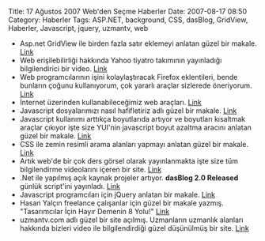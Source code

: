 Title: 17 Ağustos 2007 Web&#039;den Seçme Haberler
Date: 2007-08-17 08:50
Category: Haberler
Tags: ASP.NET, background, CSS, dasBlog, GridView, Haberler, Javascript, jquery, uzmantv, web

-   Asp.net GridView ile birden fazla satır eklemeyi anlatan güzel bir
    makale. [Link][]
-   Web erişilebilirliği hakkında Yahoo tiyatro takımının yayınladığı
    bilgilendirici bir video. [Link][1]
-   Web programcılarının işini kolaylaştıracak Firefox eklentileri,
    bende bunların çoğunu kullanıyorum, çok yararlı araçlar sizlerede
    öneriyorum. [Link][2]
-   İnternet üzerinden kullanabileceğimiz web araçları. [Link][3]
-   Javascript dosyalarımızı nasıl hafifletiriz adlı güzel bir makale.
    [Link][4]
-   Javascript kullanımı arttıkça boyutlarıda artıyor ve boyutları
    kısaltmak araçlar çıkıyor işte size YUI'nin javascript boyut azaltma
    aracını anlatan güzel bir makale. [Link][5]
-   CSS ile zemin resimli arama alanları yapmayı anlatan güzel bir
    makale. [Link][6]
-   Artık web'de bir çok ders görsel olarak yayınlanmakta işte size tüm
    bilgilendirme videolarını içeren bir site. [Link][7]
-   .Net ile yapılmış açık kaynak projeler artıyor. **dasBlog 2.0
    Released** günlük script'ini yayınladı. [Link][8]
-   Javascript programcıları için jQuery anlatan bir makale. [Link][9]
-   Hasan Yalçın freelance çalışanlar için güzel bir makale yazmış.
    "Tasarımcılar İçin Hayır Demenin 8 Yolu!" [Link][10]
-   uzmantv.com adlı güzel bir site açılmış. Uzmanların uzmanlık
    alanları hakkında bizleri video ile bilgilendirdiği güzel düşünülmüş
    bir site. [Link][11]

</p>

  [Link]: http://www.dotnetbips.com/articles/4fbf57bb-e777-453e-8b78-2009a922c5ec.aspx
    "GridView"
  [1]: http://video.yahoo.com/video/play?vid=955300 "Web erişebilirliği"
  [2]: http://www.howtogeek.com/howto/internet/firefox/create-the-ultimate-firefox-web-development-profile/
    "Firefox eklentileri"
  [3]: http://cssjuice.com/tools/ "web araçları"
  [4]: http://www.readwriteweb.com/archives/how_javascript_is_slowing_down_the_web.php
    "javascript dosyalarını hafifletmek"
  [5]: http://www.julienlecomte.net/blog/2007/08/13/introducing-the-yui-compressor/
    "YUI javascript boyutu azaltma"
  [6]: http://blog.reindel.com/2007/08/13/howto-spruce-up-your-search-box-with-css-and-a-background-image
    "CSS arama"
  [7]: http://freevideolectures.com/webdesign.html "video ders"
  [8]: http://www.hanselman.com/blog/dasBlog20Released.aspx
    ".net ile yapılmış günlük"
  [9]: http://simonwillison.net/2007/Aug/15/jquery/ "jquery"
  [10]: http://www.hasanyalcin.com/?p=314
    "Tasarımcılar İçin Hayır Demenin 8 Yolu!"
  [11]: http://www.uzmantv.com/ "uzmantv"
